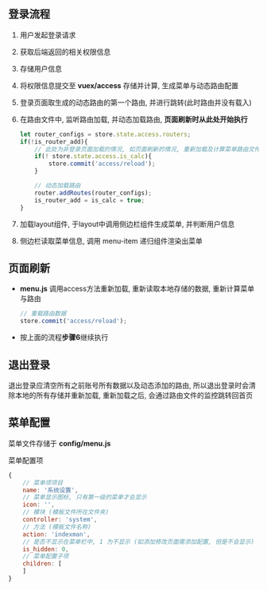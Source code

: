 ## 登录流程

1. 用户发起登录请求

2. 获取后端返回的相关权限信息

3. 存储用户信息

4. 将权限信息提交至 **vuex/access** 存储并计算, 生成菜单与动态路由配置

5. 登录页面取生成的动态路由的第一个路由, 并进行跳转(此时路由并没有载入)

6. 在路由文件中, 监听路由加载, 并动态加载路由, **页面刷新时从此处开始执行**

	```js
	let router_configs = store.state.access.routers;
	if(!is_router_add){
		// 此处为非登录页面加载的情况, 如页面刷新的情况, 重新加载及计算菜单路由文件
		if(! store.state.access.is_calc){
			store.commit('access/reload');
		}

		// 动态加载路由
		router.addRoutes(router_configs);
		is_router_add = is_calc = true;
	}
	```
7. 加载layout组件, 于layout中调用侧边栏组件生成菜单, 并判断用户信息

8. 侧边栏读取菜单信息, 调用 menu-item 递归组件渲染出菜单


## 页面刷新

- **menu.js** 调用access方法重新加载, 重新读取本地存储的数据, 重新计算菜单与路由

	```js
	// 重载路由数据
	store.commit('access/reload');
	```

- 按上面的流程**步骤6**继续执行

## 退出登录

退出登录应清空所有之前账号所有数据以及动态添加的路由, 所以退出登录时会清除本地的所有存储并重新加载, 重新加载之后, 会通过路由文件的监控跳转回首页

## 菜单配置

菜单文件存储于 **config/menu.js**

菜单配置项

```js
{
	// 菜单项项目
	name: '系统设置',
	// 菜单显示图标, 只有第一级的菜单才会显示
	icon: '',
	// 模块 (模板文件所在文件夹)
	controller: 'system',
	// 方法 (模板文件名称)
	action: 'indexman',
	// 是否不显示在菜单栏中, 1 为不显示 (如添加修改页面需添加配置, 但是不会显示)
	is_hidden: 0,
	// 菜单配置子项
	children: [
	]
}
```